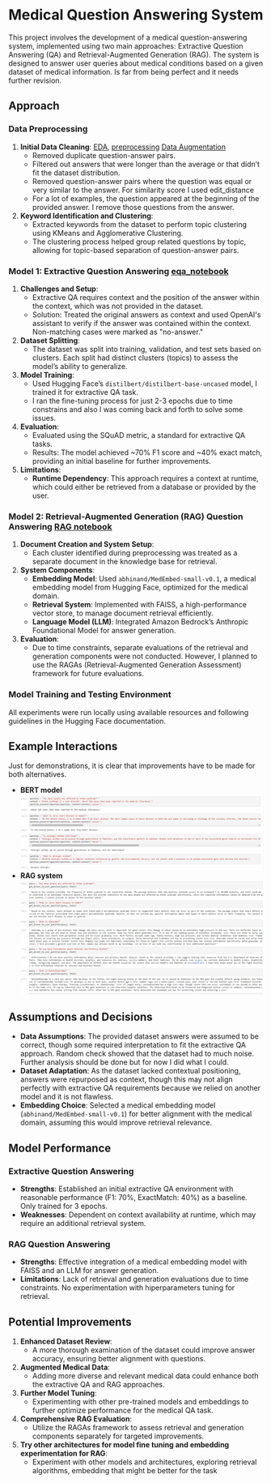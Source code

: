 # Medical Question Answering System
This project involves the development of a medical question-answering system, implemented using two main approaches: Extractive Question Answering (QA) and Retrieval-Augmented Generation (RAG). The system is designed to answer user queries about medical conditions based on a given dataset of medical information.  Is far from being perfect and it needs further revision.

## Approach

### Data Preprocessing 
1. **Initial Data Cleaning**: [EDA](https://github.com/alditus/medical_assistant_bot_assignment/blob/main/notebooks/data_exploration_eda/exploratory_data_analysis.ipynb), [preprocessing](https://github.com/alditus/medical_assistant_bot_assignment/blob/main/notebooks/data_processing/data_processing_and_preparation.ipynb) [Data Augmentation](https://github.com/alditus/medical_assistant_bot_assignment/blob/main/notebooks/data_processing/preparing_data_for_training.ipynb) 
   - Removed duplicate question-answer pairs.
   - Filtered out answers that were longer than the average or that didn’t fit the dataset distribution.
   - Removed question-answer pairs where the question was equal or very similar to the answer. For similarity score I used edit_distance
   - For a lot of examples, the question appeared at the beginning of the provided answer. I remove those questions from the answer.
2. **Keyword Identification and Clustering**:
   - Extracted keywords from the dataset to perform topic clustering using KMeans and Agglomerative Clustering.
   - The clustering process helped group related questions by topic, allowing for topic-based separation of question-answer pairs.

### Model 1: Extractive Question Answering [eqa_notebook](https://github.com/alditus/medical_assistant_bot_assignment/blob/main/notebooks/training_experiments/train_extractive_question_answering_bert.ipynb)
1. **Challenges and Setup**:
   - Extractive QA requires context and the position of the answer within the context, which was not provided in the dataset.
   - Solution: Treated the original answers as context and used OpenAI's assistant to verify if the answer was contained within the context. Non-matching cases were marked as "no-answer."
2. **Dataset Splitting**:
   - The dataset was split into training, validation, and test sets based on clusters. Each split had distinct clusters (topics) to assess the model’s ability to generalize.
3. **Model Training**:
   - Used Hugging Face’s `distilbert/distilbert-base-uncased` model, I trained it for extractive QA task.
   - I ran the fine-tuning process for just 2-3 epochs due to time constrains and also I was coming back and forth to solve some issues.  
4. **Evaluation**:
   - Evaluated using the SQuAD metric, a standard for extractive QA tasks.
   - Results: The model achieved ~70% F1 score and ~40% exact match, providing an initial baseline for further improvements.
5. **Limitations**:
   - **Runtime Dependency**: This approach requires a context at runtime, which could either be retrieved from a database or provided by the user.

### Model 2: Retrieval-Augmented Generation (RAG) Question Answering [RAG notebook ](https://github.com/alditus/medical_assistant_bot_assignment/blob/main/notebooks/training_experiments/rag_qa_system.ipynb)
1. **Document Creation and System Setup**:
   - Each cluster identified during preprocessing was treated as a separate document in the knowledge base for retrieval.
2. **System Components**:
   - **Embedding Model**: Used `abhinand/MedEmbed-small-v0.1`, a medical embedding model from Hugging Face, optimized for the medical domain.
   - **Retrieval System**: Implemented with FAISS, a high-performance vector store, to manage document retrieval efficiently.
   - **Language Model (LLM)**: Integrated Amazon Bedrock’s Anthropic Foundational Model for answer generation.
3. **Evaluation**:
   - Due to time constraints, separate evaluations of the retrieval and generation components were not conducted. However, I planned to use the RAGAs (Retrieval-Augmented Generation Assessment) framework for future evaluations.

### Model Training and Testing Environment
All experiments were run locally using available resources and following guidelines in the Hugging Face documentation.

## Example Interactions
Just for demonstrations, it is clear that improvements have to be made for both alternatives.  
- **BERT model**
![BERT model Interactions](https://github.com/alditus/medical_assistant_bot_assignment/blob/main/results/result_1_bert_qa.png)
- **RAG system**
![RAG system Interactions](https://github.com/alditus/medical_assistant_bot_assignment/blob/main/results/result_2_rag_qa.png)

## Assumptions and Decisions
- **Data Assumptions**: The provided dataset answers were assumed to be correct, though some required interpretation to fit the extractive QA approach. Random check showed that the dataset had to much noise. Further analysis should be done but for now I did what I could. 
- **Dataset Adaptation**: As the dataset lacked contextual positioning, answers were repurposed as context, though this may not align perfectly with extractive QA requirements because we relied on another model and it is not flawless.
- **Embedding Choice**: Selected a medical embedding model (`abhinand/MedEmbed-small-v0.1`) for better alignment with the medical domain, assuming this would improve retrieval relevance.

## Model Performance
### Extractive Question Answering
- **Strengths**: Established an initial extractive QA environment with reasonable performance (F1: 70%, ExactMatch: 40%) as a baseline. Only trained for 3 epochs.
- **Weaknesses**: Dependent on context availability at runtime, which may require an additional retrieval system.

### RAG Question Answering
- **Strengths**: Effective integration of a medical embedding model with FAISS and an LLM for answer generation.
- **Limitations**: Lack of retrieval and generation evaluations due to time constraints. No experimentation with hiperparameters tuning for retrieval.

## Potential Improvements
1. **Enhanced Dataset Review**:
   - A more thorough examination of the dataset could improve answer accuracy, ensuring better alignment with questions.
2. **Augmented Medical Data**:
   - Adding more diverse and relevant medical data could enhance both the extractive QA and RAG approaches.
3. **Further Model Tuning**:
   - Experimenting with other pre-trained models and embeddings to further optimize performance for the medical QA task.
4. **Comprehensive RAG Evaluation**:
   - Utilize the RAGAs framework to assess retrieval and generation components separately for targeted improvements.
5. **Try other architectures for model fine tuning and embedding experimentation for RAG**:
   - Experiment with other models and architectures, exploring retrieval algorithms, embedding that might be better for the task

